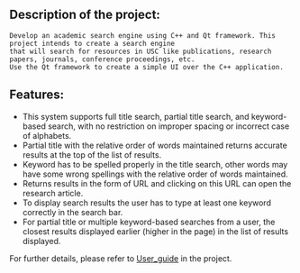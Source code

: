 ## Description of the project:
	Develop an academic search engine using C++ and Qt framework. This project intends to create a search engine 
	that will search for resources in USC like publications, research papers, journals, conference proceedings, etc.
	Use the Qt framework to create a simple UI over the C++ application.

## Features:
- This system supports full title search, partial title search, and keyword-based search, with no restriction on improper spacing or incorrect case of alphabets.
- Partial title with the relative order of words maintained returns accurate results at the top of the list of results.
-	Keyword has to be spelled properly in the title search, other words may have some wrong spellings with the relative order of words maintained.
-	Returns results in the form of URL and clicking on this URL can open the research article.
- To display search results the user has to type at least one keyword correctly in the search bar.
-	For partial title or multiple keyword-based searches from a user, the closest results displayed earlier (higher in the page) in the list of results displayed.
	
For further details, please refer to [User_guide](https://github.com/anujp10/qt_search_engine/blob/master/User_guide.pdf) in the project.

